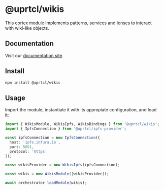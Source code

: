 # @uprtcl/wikis

This cortex module implements patterns, services and lenses to interact with wiki-like objects.

## Documentation

Visit our [documentation site](https://uprtcl.github.io/js-uprtcl).

## Install

```bash
npm install @uprtcl/wikis
```

## Usage

Import the module, instantiate it with its appropiate configuration, and load it:

```ts
import { WikisModule, WikisIpfs, WikisBindings } from '@uprtcl/wikis';
import { IpfsConnection } from '@uprtcl/ipfs-provider';

const ipfsConnection = new IpfsConnection({
  host: 'ipfs.infura.io',
  port: 5001,
  protocol: 'https'
});

const wikisProvider = new WikisIpfs(ipfsConnection);

const wikis = new WikisModule([wikisProvider]);

await orchestrator.loadModule(wikis);
```
